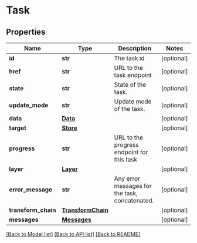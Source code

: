 # Task

## Properties
Name | Type | Description | Notes
------------ | ------------- | ------------- | -------------
**id** | **str** | The task id | [optional] 
**href** | **str** | URL to the task endpoint | [optional] 
**state** | **str** | State of the task. | [optional] 
**update_mode** | **str** | Update mode of the task. | [optional] 
**data** | [**Data**](Data.md) |  | [optional] 
**target** | [**Store**](Store.md) |  | [optional] 
**progress** | **str** | URL to the progress endpoint for this task | [optional] 
**layer** | [**Layer**](Layer.md) |  | [optional] 
**error_message** | **str** | Any error messages for the task, concatenated. | [optional] 
**transform_chain** | [**TransformChain**](TransformChain.md) |  | [optional] 
**messages** | [**Messages**](Messages.md) |  | [optional] 

[[Back to Model list]](../README.md#documentation-for-models) [[Back to API list]](../README.md#documentation-for-api-endpoints) [[Back to README]](../README.md)

